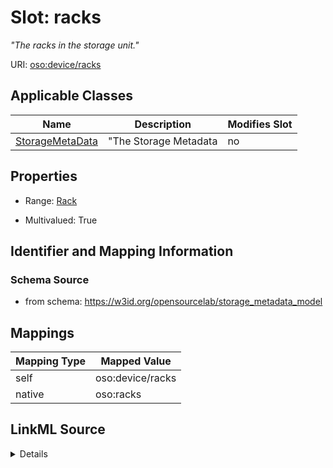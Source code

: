 

# Slot: racks


_"The racks in the storage unit."_





URI: [oso:device/racks](http://w3id.org/oso/device/racks)



<!-- no inheritance hierarchy -->





## Applicable Classes

| Name | Description | Modifies Slot |
| --- | --- | --- |
| [StorageMetaData](StorageMetaData.md) | "The Storage Metadata |  no  |







## Properties

* Range: [Rack](Rack.md)

* Multivalued: True





## Identifier and Mapping Information







### Schema Source


* from schema: https://w3id.org/opensourcelab/storage_metadata_model




## Mappings

| Mapping Type | Mapped Value |
| ---  | ---  |
| self | oso:device/racks |
| native | oso:racks |




## LinkML Source

<details>
```yaml
name: racks
description: '"The racks in the storage unit."'
from_schema: https://w3id.org/opensourcelab/storage_metadata_model
rank: 1000
slot_uri: oso:device/racks
alias: racks
domain_of:
- StorageMetaData
range: Rack
required: false
multivalued: true

```
</details>